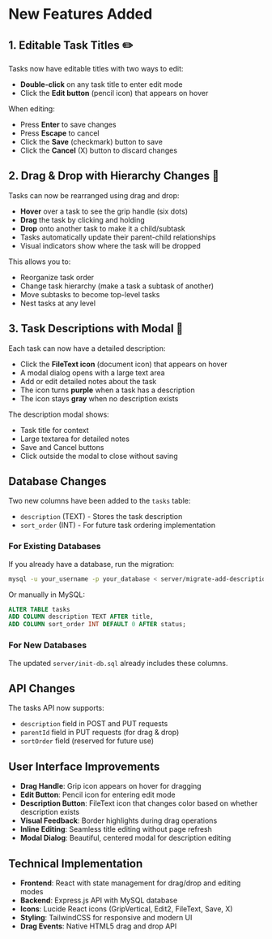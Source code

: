# New Features Added

## 1. Editable Task Titles ✏️

Tasks now have editable titles with two ways to edit:
- **Double-click** on any task title to enter edit mode
- Click the **Edit button** (pencil icon) that appears on hover

When editing:
- Press **Enter** to save changes
- Press **Escape** to cancel
- Click the **Save** (checkmark) button to save
- Click the **Cancel** (X) button to discard changes

## 2. Drag & Drop with Hierarchy Changes 🔄

Tasks can now be rearranged using drag and drop:
- **Hover** over a task to see the grip handle (six dots)
- **Drag** the task by clicking and holding
- **Drop** onto another task to make it a child/subtask
- Tasks automatically update their parent-child relationships
- Visual indicators show where the task will be dropped

This allows you to:
- Reorganize task order
- Change task hierarchy (make a task a subtask of another)
- Move subtasks to become top-level tasks
- Nest tasks at any level

## 3. Task Descriptions with Modal 📝

Each task can now have a detailed description:
- Click the **FileText icon** (document icon) that appears on hover
- A modal dialog opens with a large text area
- Add or edit detailed notes about the task
- The icon turns **purple** when a task has a description
- The icon stays **gray** when no description exists

The description modal shows:
- Task title for context
- Large textarea for detailed notes
- Save and Cancel buttons
- Click outside the modal to close without saving

## Database Changes

Two new columns have been added to the `tasks` table:
- `description` (TEXT) - Stores the task description
- `sort_order` (INT) - For future task ordering implementation

### For Existing Databases

If you already have a database, run the migration:

```bash
mysql -u your_username -p your_database < server/migrate-add-description.sql
```

Or manually in MySQL:
```sql
ALTER TABLE tasks 
ADD COLUMN description TEXT AFTER title,
ADD COLUMN sort_order INT DEFAULT 0 AFTER status;
```

### For New Databases

The updated `server/init-db.sql` already includes these columns.

## API Changes

The tasks API now supports:
- `description` field in POST and PUT requests
- `parentId` field in PUT requests (for drag & drop)
- `sortOrder` field (reserved for future use)

## User Interface Improvements

- **Drag Handle**: Grip icon appears on hover for dragging
- **Edit Button**: Pencil icon for entering edit mode
- **Description Button**: FileText icon that changes color based on whether description exists
- **Visual Feedback**: Border highlights during drag operations
- **Inline Editing**: Seamless title editing without page refresh
- **Modal Dialog**: Beautiful, centered modal for description editing

## Technical Implementation

- **Frontend**: React with state management for drag/drop and editing modes
- **Backend**: Express.js API with MySQL database
- **Icons**: Lucide React icons (GripVertical, Edit2, FileText, Save, X)
- **Styling**: TailwindCSS for responsive and modern UI
- **Drag Events**: Native HTML5 drag and drop API
